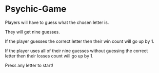 # Psychic-Game

Players will have to guess what the chosen letter is.

They will get nine guesses.

If the player guesses the correct letter then their win count will go up by 1.

If the player uses all of their nine guesses without guessing the correct letter then their losses count will go up by 1.

Press any letter to start!